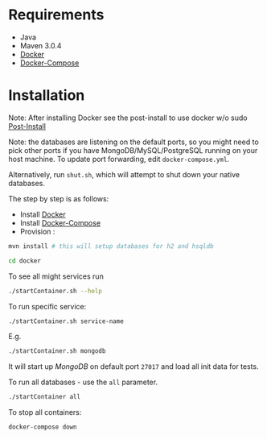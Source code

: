 # Requirements

* Java
* Maven 3.0.4
* <a href="https://docs.docker.com/install/">Docker</a> 
* <a href="https://docs.docker.com/compose/install/">Docker-Compose</a>

# Installation
Note: After installing Docker see the post-install to use docker w/o sudo
<a href="https://docs.docker.com/install/linux/linux-postinstall/">Post-Install</a>

Note: the databases are listening on the default ports, so you might need
to pick other ports if you have MongoDB/MySQL/PostgreSQL running on your host machine.
To update port forwarding, edit `docker-compose.yml`.

Alternatively, run `shut.sh`, which will attempt to shut down your native databases.

The step by step is as follows:
  * Install <a href="https://docs.docker.com/install/">Docker</a> 
  * Install <a href="https://docs.docker.com/compose/install/">Docker-Compose</a>
  * Provision :
```bash
mvn install # this will setup databases for h2 and hsqldb
```
```bash
cd docker
```

To see all might services run 
```bash
./startContainer.sh --help
```

To run specific service:
```bash
./startContainer.sh service-name
```

E.g.
```bash
./startContainer.sh mongodb
```
It will start up *MongoDB* on default port `27017` and load all init data for tests.

To run all databases - use the `all` parameter.

```bash
./startContainer all
```

To stop all containers:
```bash
docker-compose down
```
